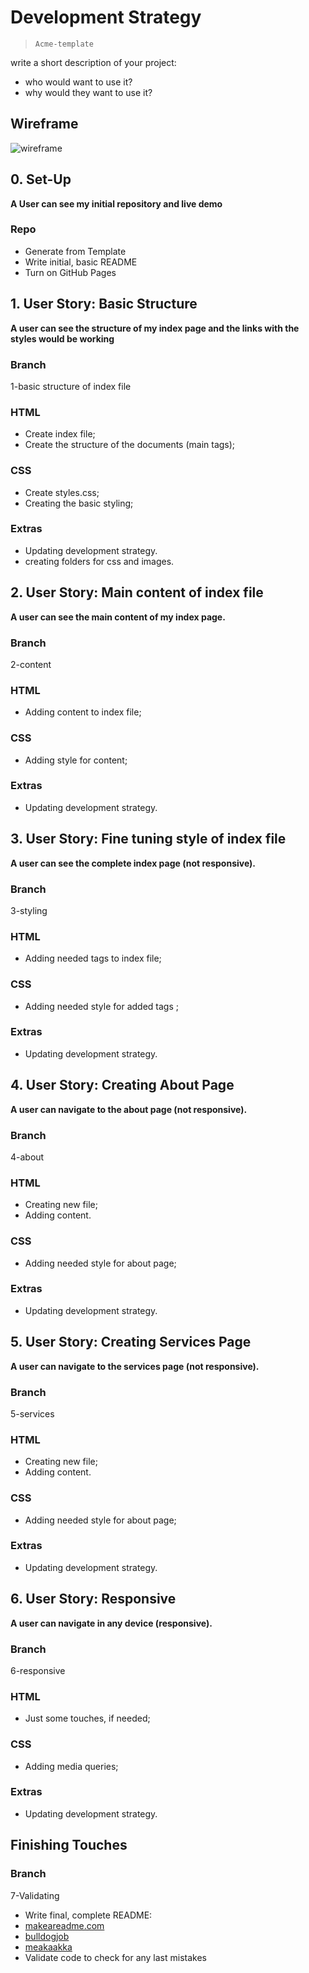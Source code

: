 # Development Strategy

> `Acme-template`

write a short description of your project:
- who would want to use it?
- why would they want to use it?

## Wireframe

![wireframe](https://github.com/abelRoland/acme-template/blob/master/ACME_WIREFRAME.jpg?raw=true)

## 0. Set-Up

__A User can see my initial repository and live demo__

### Repo

- Generate from Template
- Write initial, basic README
- Turn on GitHub Pages

## 1. User Story: Basic Structure

__A user can see the structure of my index page and the links with the styles would be working__

### Branch

1-basic structure of index file

### HTML

- Create index file;
- Create the structure of the documents (main tags);

### CSS

- Create styles.css;
- Creating the basic styling;

### Extras

- Updating development strategy.
- creating folders for css and images.

## 2. User Story: Main content of index file

__A user can see the main content of my index page.__

### Branch

2-content

### HTML

- Adding content to index file;

### CSS

- Adding style for content;

### Extras

- Updating development strategy.

## 3. User Story: Fine tuning style of index file

__A user can see the complete index page (not responsive).__

### Branch

3-styling

### HTML

- Adding needed tags to index file;

### CSS

- Adding needed style for added tags ;

### Extras

- Updating development strategy.

## 4. User Story: Creating About Page

__A user can navigate to the about page (not responsive).__

### Branch

4-about

### HTML

- Creating new file;
- Adding content.

### CSS

- Adding needed style for about page;

### Extras

- Updating development strategy.

## 5. User Story: Creating Services Page

__A user can navigate to the services page (not responsive).__

### Branch

5-services

### HTML

- Creating new file;
- Adding content.

### CSS

- Adding needed style for about page;

### Extras

- Updating development strategy.

## 6. User Story: Responsive

__A user can navigate in any device (responsive).__

### Branch

6-responsive

### HTML

- Just some touches, if needed;

### CSS

- Adding media queries;

### Extras

- Updating development strategy.

## Finishing Touches

### Branch

7-Validating

- Write final, complete README:
 - [makeareadme.com](https://www.makeareadme.com/)
 - [bulldogjob](https://bulldogjob.com/news/449-how-to-write-a-good-readme-for-your-github-project)
 - [meakaakka](https://medium.com/@meakaakka/a-beginners-guide-to-writing-a-kickass-readme-7ac01da88ab3)
- Validate code to check for any last mistakes

